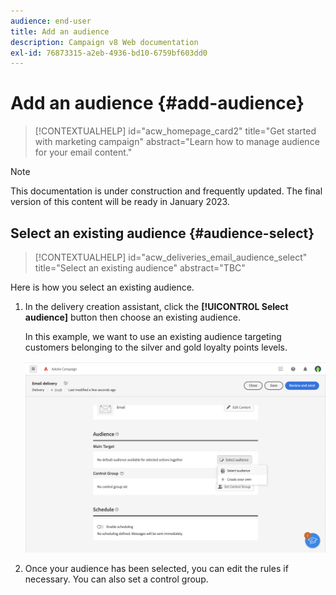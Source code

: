 ```yaml
---
audience: end-user
title: Add an audience
description: Campaign v8 Web documentation
exl-id: 76873315-a2eb-4936-bd10-6759bf603dd0
---
```

# Add an audience {#add-audience}

>[!CONTEXTUALHELP]
>id="acw_homepage_card2"
>title="Get started with marketing campaign"
>abstract="Learn how to manage audience for your email content."

>[!NOTE]
>
>This documentation is under construction and frequently updated. The final version of this content will be ready in January 2023.

## Select an existing audience {#audience-select}

>[!CONTEXTUALHELP]
>id="acw_deliveries_email_audience_select"
>title="Select an existing audience"
>abstract="TBC"

Here is how you select an existing audience.

1. In the delivery creation assistant,  click the **[!UICONTROL Select audience]** button then choose an existing audience.

    In this example, we want to use an existing audience targeting customers belonging to the silver and gold loyalty points levels.

    ![](assets/create-audience.png)

1. Once your audience has been selected, you can edit the rules if necessary. You can also set a control group.